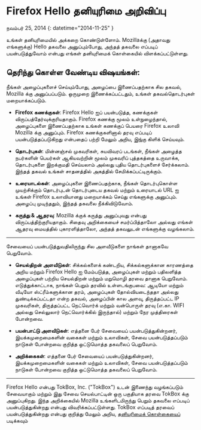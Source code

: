 # Firefox Hello தனியுரிமை அறிவிப்பு

நவம்பர் 25, 2014
{: datetime="2014-11-25" }

உங்கள் தனியுரிமையில் அக்கறை கொண்டுள்ளோம். Mozillaக்கு (அதாவது எங்களுக்கு) Hello தகவலை அனுப்பும்போது, அந்தத் தகவலை எப்படிப் பயன்படுத்துவோம் என்பது எங்கள் தனியுரிமைக் கொள்கையில் விளக்கப்பட்டுள்ளது.

## தெரிந்து கொள்ள வேண்டிய விஷயங்கள்:

நீங்கள் அழைப்புகளைச் செய்யும்போது, அழைப்பை இணைப்பதற்காக சில தகவல், Mozilla க்கு அனுப்பப்படும். ஒருமுறை இணைக்கப்பட்டதும், உங்கள் தகவல்தொடர்புகள் மறையாக்கப்படும்.

* **Firefox கணக்குகள்**: Firefox Hello ஐப் பயன்படுத்த, கணக்குகள் விருப்பத்தேர்வுக்குரியதாகும்.  Firefox கணக்கு மூலம் உள்நுழைந்தால், அழைப்புகளை இணைப்பதற்காக உங்கள் கணக்குப் பெயரை Firefox உலாவி Mozilla க்கு அனுப்பும். Firefox கணக்குகளினால் தரவு எப்படிப் பயன்படுத்தப்படுகிறது என்பதைப் பற்றி மேலும் அறிய, [இங்கு](https://www.mozilla.org/en-US/privacy/firefox-cloud/) கிளிக் செய்யவும்.

* **தொடர்புகள்**: மின்னஞ்சல் முகவரிகள், சுயவிவரப் படங்கள், நீங்கள் அழைத்த நபர்களின் பெயர்கள் ஆகியவற்றின் மூலம் முகவரிப் புத்தகத்தை உருவாக்க, தொடர்புகளை இறக்குமதி செய்யலாம் அல்லது புதிய தொடர்புகளைச் சேர்க்கலாம்.  இந்தத் தகவல் உங்கள் சாதனத்தில் அகத்தில் சேமிக்கப்பட்டிருக்கும்.

* **உரையாடல்கள்**: அழைப்புகளை இணைப்பதற்காக, நீங்கள் தொடர்புகொள்ள முயற்சிக்கும் தொடர்புடன் தொடர்புடைய தகவல் மற்றும் உரையாடல் URL ஐ உங்கள் Firefox உலாவியானது மறையாக்கம் செய்து எங்களுக்கு அனுப்பும். அழைப்பு முடிந்ததும், இந்தத் தகவலை நீக்கிவிடுவோம்.

* **கருத்து & ஆதரவு**: Mozilla க்குக் கருத்து அனுப்புவது என்பது விருப்பத்திற்குரியதாகும்.  சிதைவு அறிக்கையைச் சமர்ப்பித்தாலோ அல்லது எங்கள் ஆதரவு மையத்தில் புகாரளித்தாலோ, அந்தத் தகவலுடன் எங்களுக்கு வழங்கலாம்.

---------------------------------------

சேவையைப் பயன்படுத்துவதிலிருந்து சில அளவீடுகளை நாங்கள் தானாகவே பெறுவோம்.

* **செயல்திறன் அளவீடுகள்**: சிக்கல்களைக் கண்டறிய, சிக்கல்களுக்கான காரணத்தை அறிய மற்றும் Firefox Hello ஐ மேம்படுத்த, அழைப்புகள் மற்றும் பதிலளித்த அழைப்புகள் பற்றிய செயல்திறன் மற்றும் மறுமொழி தரவை தானாக பெறுவோம்.  எடுத்துக்காட்டாக, நாங்கள் பெறும் தரவில் உள்ளடங்குபவை: ஆடியோ மற்றும் வீடியோ ஸ்ட்ரீம்களுக்கான தரம், அழைப்புகள் தோல்வியடைந்ததா அல்லது துண்டிக்கப்பட்டதா என்ற தகவல், அழைப்பின் கால அளவு, திருத்தப்பட்ட IP முகவரிகள், திருத்தப்பட்ட நெட்வொர்க் மற்றும் வன்பொருள் தரவு (எ.கா. WIFI அல்லது செல்லுலார் நெட்வொர்க்கில் இருந்தால்) மற்றும் நேர முத்திரைகள் போன்றவை.

* **பயன்பாட்டு அளவீடுகள்**: எத்தனை பேர் சேவையைப் பயன்படுத்துகின்றனர், இயக்கமுறைமைகளின் வகைகள் மற்றும் உலாவிகள், சேவை பயன்படுத்தப்படும் நாடுகள் போன்றவை குறித்த ஒட்டுமொத்த தகவலைப் பெறுவோம்.

* **அறிக்கைகள்**: எத்தனை பேர் சேவையைப் பயன்படுத்துகின்றனர், இயக்கமுறைமைகளின் வகைகள் மற்றும் உலாவிகள், சேவை பயன்படுத்தப்படும் நாடுகள் போன்றவை குறித்த ஒட்டுமொத்த தகவலைப் பெறுவோம்.

---------------------------------------

Firefox Hello என்பது TokBox, Inc. ("TokBox") உடன் இணைந்து வழங்கப்படும் சேவையாகும் மற்றும் இது சேவை செயல்பாட்டின் ஒரு பகுதியாக தரவை TokBox க்கு அனுப்புகிறது.  இந்த அறிக்கையில் Mozilla உங்களிடமிருந்து பெறும் தகவலை எப்படிப் பயன்படுத்துகின்றது என்பது விவரிக்கப்பட்டுள்ளது. TokBox எப்படித் தரவைப் பயன்படுத்துகின்றது என்பது குறித்து மேலும் அறிய, [தனியுரிமைக் கொள்கையைப்](https://tokbox.com/support/privacy-policy) படிக்கவும்
